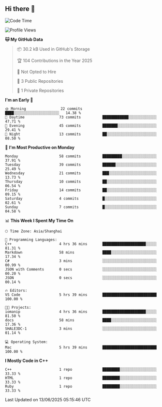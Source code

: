 ## Hi there 👋

<!--
**badb0ttle/badb0ttle** is a ✨ _special_ ✨ repository because its `README.md` (this file) appears on your GitHub profile.

Here are some ideas to get you started:

- 🔭 I’m currently working on ...
- 🌱 I’m currently learning ...
- 👯 I’m looking to collaborate on ...
- 🤔 I’m looking for help with ...
- 💬 Ask me about ...
- 📫 How to reach me: ...
- 😄 Pronouns: ...
- ⚡ Fun fact: ...
-->
<!--START_SECTION:waka-->
![Code Time](http://img.shields.io/badge/Code%20Time-215%20hrs%2049%20mins-blue)

![Profile Views](http://img.shields.io/badge/Profile%20Views-0-blue)

**🐱 My GitHub Data** 

> 📦 30.2 kB Used in GitHub's Storage 
 > 
> 🏆 104 Contributions in the Year 2025
 > 
> 🚫 Not Opted to Hire
 > 
> 📜 3 Public Repositories 
 > 
> 🔑 1 Private Repositories 
 > 
**I'm an Early 🐤** 

```text
🌞 Morning                22 commits          ████░░░░░░░░░░░░░░░░░░░░░   14.38 % 
🌆 Daytime                73 commits          ████████████░░░░░░░░░░░░░   47.71 % 
🌃 Evening                45 commits          ███████░░░░░░░░░░░░░░░░░░   29.41 % 
🌙 Night                  13 commits          ██░░░░░░░░░░░░░░░░░░░░░░░   08.50 % 
```
📅 **I'm Most Productive on Monday** 

```text
Monday                   58 commits          █████████░░░░░░░░░░░░░░░░   37.91 % 
Tuesday                  39 commits          ██████░░░░░░░░░░░░░░░░░░░   25.49 % 
Wednesday                21 commits          ███░░░░░░░░░░░░░░░░░░░░░░   13.73 % 
Thursday                 10 commits          ██░░░░░░░░░░░░░░░░░░░░░░░   06.54 % 
Friday                   14 commits          ██░░░░░░░░░░░░░░░░░░░░░░░   09.15 % 
Saturday                 4 commits           █░░░░░░░░░░░░░░░░░░░░░░░░   02.61 % 
Sunday                   7 commits           █░░░░░░░░░░░░░░░░░░░░░░░░   04.58 % 
```


📊 **This Week I Spent My Time On** 

```text
🕑︎ Time Zone: Asia/Shanghai

💬 Programming Languages: 
C++                      4 hrs 36 mins       ████████████████████░░░░░   81.31 % 
Markdown                 58 mins             ████░░░░░░░░░░░░░░░░░░░░░   17.34 % 
C#                       3 mins              ░░░░░░░░░░░░░░░░░░░░░░░░░   00.99 % 
JSON with Comments       0 secs              ░░░░░░░░░░░░░░░░░░░░░░░░░   00.20 % 
JSON                     0 secs              ░░░░░░░░░░░░░░░░░░░░░░░░░   00.14 % 

🔥 Editors: 
VS Code                  5 hrs 39 mins       █████████████████████████   100.00 % 

🐱‍💻 Projects: 
iomanip                  4 hrs 36 mins       ████████████████████░░░░░   81.50 % 
docs                     58 mins             ████░░░░░░░░░░░░░░░░░░░░░   17.36 % 
SHALE3DC-1               3 mins              ░░░░░░░░░░░░░░░░░░░░░░░░░   01.14 % 

💻 Operating System: 
Mac                      5 hrs 39 mins       █████████████████████████   100.00 % 
```

**I Mostly Code in C++** 

```text
C++                      1 repo              ████████░░░░░░░░░░░░░░░░░   33.33 % 
HTML                     1 repo              ████████░░░░░░░░░░░░░░░░░   33.33 % 
Ruby                     1 repo              ████████░░░░░░░░░░░░░░░░░   33.33 % 
```




 Last Updated on 13/06/2025 05:15:46 UTC
<!--END_SECTION:waka-->
